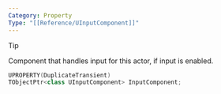 ```yaml
---
Category: Property
Type: "[[Reference/UInputComponent]]"
---
```


> [!Tip]
> Component that handles input for this actor, if input is enabled.

```cpp
UPROPERTY(DuplicateTransient) 
TObjectPtr<class UInputComponent> InputComponent;
```

